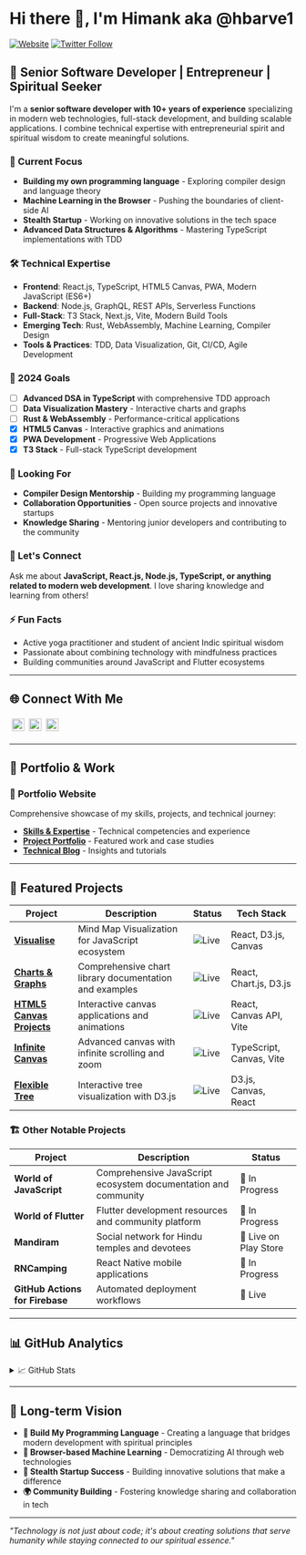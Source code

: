 <!-- @format -->

# Hi there 👋, I'm Himank aka @hbarve1

[![Website](https://img.shields.io/website?label=hbarve1.com&style=for-the-badge&url=https%3A%2F%2Fhbarve1.com)](https://hbarve1.com)
[![Twitter Follow](https://img.shields.io/twitter/follow/hbarve1?color=1DA1F2&logo=twitter&style=for-the-badge)](https://twitter.com/intent/follow?original_referer=https%3A%2F%2Fgithub.com%2Fhbarve1&screen_name=hbarve1)

## 🚀 Senior Software Developer | Entrepreneur | Spiritual Seeker

I'm a **senior software developer with 10+ years of experience** specializing in modern web technologies, full-stack development, and building scalable applications. I combine technical expertise with entrepreneurial spirit and spiritual wisdom to create meaningful solutions.

### 🎯 Current Focus
- **Building my own programming language** - Exploring compiler design and language theory
- **Machine Learning in the Browser** - Pushing the boundaries of client-side AI
- **Stealth Startup** - Working on innovative solutions in the tech space
- **Advanced Data Structures & Algorithms** - Mastering TypeScript implementations with TDD

### 🛠️ Technical Expertise
- **Frontend**: React.js, TypeScript, HTML5 Canvas, PWA, Modern JavaScript (ES6+)
- **Backend**: Node.js, GraphQL, REST APIs, Serverless Functions
- **Full-Stack**: T3 Stack, Next.js, Vite, Modern Build Tools
- **Emerging Tech**: Rust, WebAssembly, Machine Learning, Compiler Design
- **Tools & Practices**: TDD, Data Visualization, Git, CI/CD, Agile Development

### 🎯 2024 Goals
- [ ] **Advanced DSA in TypeScript** with comprehensive TDD approach
- [ ] **Data Visualization Mastery** - Interactive charts and graphs
- [ ] **Rust & WebAssembly** - Performance-critical applications
- [x] **HTML5 Canvas** - Interactive graphics and animations
- [x] **PWA Development** - Progressive Web Applications
- [x] **T3 Stack** - Full-stack TypeScript development

### 🤝 Looking For
- **Compiler Design Mentorship** - Building my programming language
- **Collaboration Opportunities** - Open source projects and innovative startups
- **Knowledge Sharing** - Mentoring junior developers and contributing to the community

### 💬 Let's Connect
Ask me about **JavaScript, React.js, Node.js, TypeScript, or anything related to modern web development**. I love sharing knowledge and learning from others!

### ⚡ Fun Facts
- Active yoga practitioner and student of ancient Indic spiritual wisdom
- Passionate about combining technology with mindfulness practices
- Building communities around JavaScript and Flutter ecosystems

---

## 🌐 Connect With Me

[<img align="left" alt="Twitter" width="22px" src="https://cdn-icons-png.flaticon.com/512/3256/3256013.png" style="padding: 2px; margin: 2px;" />][twitter]
[<img align="left" alt="LinkedIn" width="22px" src="https://cdn-icons-png.flaticon.com/512/3536/3536505.png" style="padding: 2px; margin: 2px;" />][linkedin]
[<img align="left" alt="Instagram" width="22px" src="https://cdn-icons-png.flaticon.com/512/1409/1409946.png" style="padding: 2px; margin: 2px;" />][instagram]

<br />
<br />

---

## 📁 Portfolio & Work

### 🎨 Portfolio Website
Comprehensive showcase of my skills, projects, and technical journey:
- **[Skills & Expertise](https://hbarve1.com/skills)** - Technical competencies and experience
- **[Project Portfolio](https://hbarve1.com/projects)** - Featured work and case studies
- **[Technical Blog](https://hbarve1.com/articles)** - Insights and tutorials

---

## 🚀 Featured Projects

| Project | Description | Status | Tech Stack |
|---------|-------------|--------|------------|
| **[Visualise](https://visualise.netlify.app)** | Mind Map Visualization for JavaScript ecosystem | ![Live](https://img.shields.io/website?label=Live&style=for-the-badge&url=https%3A%2F%2Fvisualise.netlify.app) | React, D3.js, Canvas |
| **[Charts & Graphs](https://charts-and-graphs.vercel.app)** | Comprehensive chart library documentation and examples | ![Live](https://img.shields.io/website?label=Live&style=for-the-badge&url=https%3A%2F%2Fcharts-and-graphs.vercel.app) | React, Chart.js, D3.js |
| **[HTML5 Canvas Projects](https://hbarve1-html5-canvas-1.onrender.com)** | Interactive canvas applications and animations | ![Live](https://img.shields.io/website?label=Live&style=for-the-badge&url=https%3A%2F%2Fhbarve1-html5-canvas-1.onrender.com) | React, Canvas API, Vite |
| **[Infinite Canvas](https://hbarve1-html5-infinite-canvas.onrender.com)** | Advanced canvas with infinite scrolling and zoom | ![Live](https://img.shields.io/website?label=Live&style=for-the-badge&url=https%3A%2F%2Fhbarve1-html5-infinite-canvas.onrender.com) | TypeScript, Canvas, Vite |
| **[Flexible Tree](https://hbarve1-flexible-tree-d3js-canvas.onrender.com)** | Interactive tree visualization with D3.js | ![Live](https://img.shields.io/website?label=Live&style=for-the-badge&url=https%3A%2F%2Fhbarve1-flexible-tree-d3js-canvas.onrender.com) | D3.js, Canvas, React |

### 🏗️ Other Notable Projects

| Project | Description | Status |
|---------|-------------|--------|
| **World of JavaScript** | Comprehensive JavaScript ecosystem documentation and community | 🚧 In Progress |
| **World of Flutter** | Flutter development resources and community platform | 🚧 In Progress |
| **Mandiram** | Social network for Hindu temples and devotees | 📱 Live on Play Store |
| **RNCamping** | React Native mobile applications | 🚧 In Progress |
| **GitHub Actions for Firebase** | Automated deployment workflows | 🔧 Live |

---

## 📊 GitHub Analytics

<details>
  <summary>📈 GitHub Stats</summary>

  <img align="left" alt="GitHub Stats" src="https://github-readme-stats.vercel.app/api?username=hbarve1&show_icons=true&hide_border=false&title_color=ff652f&icon_color=FFE400&bg_color=09131B&text_color=ffffff&border_color=0c1a25" />
  <img align="center" alt="Top Languages" src="https://github-readme-stats.vercel.app/api/top-langs/?username=hbarve1&layout=compact&theme=buefy&hide_border=true" />
</details>

---

## 🎯 Long-term Vision

- **🔧 Build My Programming Language** - Creating a language that bridges modern development with spiritual principles
- **🤖 Browser-based Machine Learning** - Democratizing AI through web technologies
- **🚀 Stealth Startup Success** - Building innovative solutions that make a difference
- **🌍 Community Building** - Fostering knowledge sharing and collaboration in tech

---

*"Technology is not just about code; it's about creating solutions that serve humanity while staying connected to our spiritual essence."*

[website]: https://www.hbarve1.com
[twitter]: https://www.twitter.com/hbarve1
[instagram]: https://www.instagram.com/hbarve1
[linkedin]: https://www.linkedin.com/in/hbarve1
